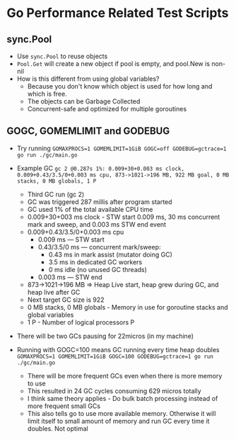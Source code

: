# Go Performance Related Test Scripts
## sync.Pool
* Use `sync.Pool` to reuse objects
* `Pool.Get` will create a new object if pool is empty, and pool.New is non-nil
* How is this different from using global variables?
    * Because you don't know which object is used for how long and which is free.
    * The objects can be Garbage Collected
    * Concurrent-safe and optimized for multiple goroutines

## GOGC, GOMEMLIMIT and GODEBUG
* Try running `GOMAXPROCS=1 GOMEMLIMIT=1GiB GOGC=off GODEBUG=gctrace=1 go run ./gc/main.go`
* Example GC `gc 2 @0.287s 1%: 0.009+30+0.003 ms clock, 0.009+0.43/3.5/0+0.003 ms cpu, 873->1021->196 MB, 922 MB goal, 0 MB stacks, 0 MB globals, 1 P`
  * Third GC run (gc 2)
  * GC was triggered 287 millis after program started
  * GC used 1% of the total available CPU time
  * 0.009+30+003 ms clock - STW start 0.009 ms, 30 ms concurrent mark and sweep, and 0.003 ms STW end event
  * 0.009+0.43/3.5/0+0.003 ms cpu
    * 0.009 ms — STW start
    * 0.43/3.5/0 ms — concurrent mark/sweep:
      * 0.43 ms in mark assist (mutator doing GC)
      * 3.5 ms in dedicated GC workers
      * 0 ms idle (no unused GC threads)
    * 0.003 ms — STW end
  * 873->1021->196 MB => Heap Live start, heap grew during GC, and heap live after GC
  * Next target GC size is 922
  * 0 MB stacks, 0 MB globals - Memory in use for goroutine stacks and global variables
  * 1 P - Number of logical processors P

* There will be two GCs pausing for 22micros (in my machine)
* Running with GOGC=100 means GC running every time heap doubles `GOMAXPROCS=1 GOMEMLIMIT=1GiB GOGC=100 GODEBUG=gctrace=1 go run ./gc/main.go`
  * There will be more frequent GCs even when there is more memory to use
  * This resulted in 24 GC cycles consuming 629 micros totally
  * I think same theory applies - Do bulk batch processing instead of more frequent small GCs
  * This also tells go to use more available memory. Otherwise it will limit itself to small amount of memory and run GC every time it doubles. Not optimal

